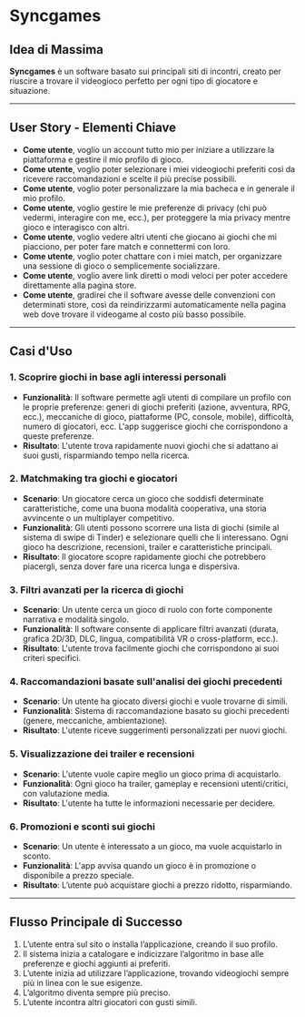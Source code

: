 # Syncgames

## Idea di Massima

**Syncgames** è un software basato sui principali siti di incontri, creato per riuscire a trovare il videogioco perfetto per ogni tipo di giocatore e situazione.

---

## User Story - Elementi Chiave

- **Come utente**, voglio un account tutto mio per iniziare a utilizzare la piattaforma e gestire il mio profilo di gioco.  
- **Come utente**, voglio poter selezionare i miei videogiochi preferiti così da ricevere raccomandazioni e scelte il più precise possibili.  
- **Come utente**, voglio poter personalizzare la mia bacheca e in generale il mio profilo.  
- **Come utente**, voglio gestire le mie preferenze di privacy (chi può vedermi, interagire con me, ecc.), per proteggere la mia privacy mentre gioco e interagisco con altri.  
- **Come utente**, voglio vedere altri utenti che giocano ai giochi che mi piacciono, per poter fare match e connettermi con loro.  
- **Come utente**, voglio poter chattare con i miei match, per organizzare una sessione di gioco o semplicemente socializzare.  
- **Come utente**, voglio avere link diretti o modi veloci per poter accedere direttamente alla pagina store.  
- **Come utente**, gradirei che il software avesse delle convenzioni con determinati store, così da reindirizzarmi automaticamente nella pagina web dove trovare il videogame al costo più basso possibile.

---

## Casi d'Uso

### 1. Scoprire giochi in base agli interessi personali

- **Funzionalità**: Il software permette agli utenti di compilare un profilo con le proprie preferenze: generi di giochi preferiti (azione, avventura, RPG, ecc.), meccaniche di gioco, piattaforme (PC, console, mobile), difficoltà, numero di giocatori, ecc. L'app suggerisce giochi che corrispondono a queste preferenze.  
- **Risultato**: L'utente trova rapidamente nuovi giochi che si adattano ai suoi gusti, risparmiando tempo nella ricerca.

### 2. Matchmaking tra giochi e giocatori

- **Scenario**: Un giocatore cerca un gioco che soddisfi determinate caratteristiche, come una buona modalità cooperativa, una storia avvincente o un multiplayer competitivo.  
- **Funzionalità**: Gli utenti possono scorrere una lista di giochi (simile al sistema di swipe di Tinder) e selezionare quelli che li interessano. Ogni gioco ha descrizione, recensioni, trailer e caratteristiche principali.  
- **Risultato**: Il giocatore scopre rapidamente giochi che potrebbero piacergli, senza dover fare una ricerca lunga e dispersiva.

### 3. Filtri avanzati per la ricerca di giochi

- **Scenario**: Un utente cerca un gioco di ruolo con forte componente narrativa e modalità singolo.  
- **Funzionalità**: Il software consente di applicare filtri avanzati (durata, grafica 2D/3D, DLC, lingua, compatibilità VR o cross-platform, ecc.).  
- **Risultato**: L'utente trova facilmente giochi che corrispondono ai suoi criteri specifici.

### 4. Raccomandazioni basate sull'analisi dei giochi precedenti

- **Scenario**: Un utente ha giocato diversi giochi e vuole trovarne di simili.  
- **Funzionalità**: Sistema di raccomandazione basato su giochi precedenti (genere, meccaniche, ambientazione).  
- **Risultato**: L'utente riceve suggerimenti personalizzati per nuovi giochi.

### 5. Visualizzazione dei trailer e recensioni

- **Scenario**: L'utente vuole capire meglio un gioco prima di acquistarlo.  
- **Funzionalità**: Ogni gioco ha trailer, gameplay e recensioni utenti/critici, con valutazione media.  
- **Risultato**: L'utente ha tutte le informazioni necessarie per decidere.

### 6. Promozioni e sconti sui giochi

- **Scenario**: Un utente è interessato a un gioco, ma vuole acquistarlo in sconto.  
- **Funzionalità**: L'app avvisa quando un gioco è in promozione o disponibile a prezzo speciale.  
- **Risultato**: L’utente può acquistare giochi a prezzo ridotto, risparmiando.

---

## Flusso Principale di Successo

1. L’utente entra sul sito o installa l’applicazione, creando il suo profilo.  
2. Il sistema inizia a catalogare e indicizzare l’algoritmo in base alle preferenze e giochi aggiunti ai preferiti.  
3. L’utente inizia ad utilizzare l’applicazione, trovando videogiochi sempre più in linea con le sue esigenze.  
4. L’algoritmo diventa sempre più preciso.  
5. L’utente incontra altri giocatori con gusti simili.
